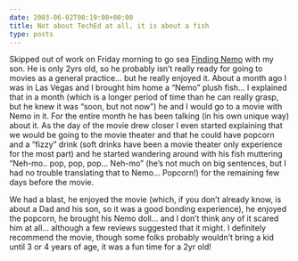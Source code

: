 ```yaml
---
date: 2003-06-02T00:19:00+00:00
title: Not about TechEd at all, it is about a fish
type: posts
---
```

Skipped out of work on Friday morning to go sea [Finding Nemo](https://disney.go.com/disneypictures/findingnemo/index.html) with my son. He is only 2yrs old, so he probably isn’t really ready for going to movies as a general practice… but he really enjoyed it. About a month ago I was in Las Vegas and I brought him home a “Nemo” plush fish… I explained that in a month (which is a longer period of time than he can really grasp, but he knew it was “soon, but not now”) he and I would go to a movie with Nemo in it. For the entire month he has been talking (in his own unique way) about it. As the day of the movie drew closer I even started explaining that we would be going to the movie theater and that he could have popcorn and a “fizzy” drink (soft drinks have been a movie theater only experience for the most part) and he started wandering around with his fish muttering “Neh-mo.. pop, pop, pop… Neh-mo” (he’s not much on big sentences, but I had no trouble translating that to Nemo… Popcorn!) for the remaining few days before the movie.

We had a blast, he enjoyed the movie (which, if you don’t already know, is about a Dad and his son, so it was a good bonding experience), he enjoyed the popcorn, he brought his Nemo doll… and I don’t think any of it scared him at all… although a few reviews suggested that it might. I definitely recommend the movie, though some folks probably wouldn’t bring a kid until 3 or 4 years of age, it was a fun time for a 2yr old!
